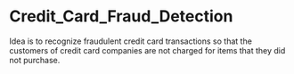 # Credit_Card_Fraud_Detection
Idea  is to recognize fraudulent credit card transactions so that the customers of credit card companies are not charged for items that they did not purchase.
